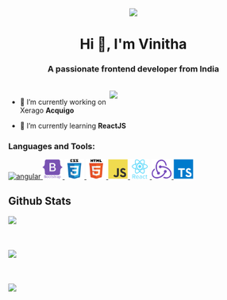 <div align="center"  width="100%">
<img align="center" src="https://camo.githubusercontent.com/374987f773148e46b1851b9e3bc4bf71b182562dd002620ef3e4263cb3997130/68747470733a2f2f6d69726f2e6d656469756d2e636f6d2f6d61782f3837352f312a7164415731546a434e353768316c6275757a766368672e676966" width="400"/>
</div>

<h1 align="center">Hi 👋, I'm Vinitha</h1>
<h3 align="center">A passionate frontend developer from India</h3>

<br/>
<img align="right" src="https://img.freepik.com/premium-vector/cute-girl-working-computer-cartoon-vector-icon-illustration-people-technology-icon-concept-isolated-premium-vector-flat-cartoon-style_138676-1444.jpg" width="300"/>

- 🔭 I’m currently working on Xerago **Acquigo**

- 🌱 I’m currently learning **ReactJS**



<h3 align="left">Languages and Tools:</h3>

<p align="left"> <a href="https://angular.io" target="_blank" rel="noreferrer"> <img src="https://angular.io/assets/images/logos/angular/angular.svg" alt="angular" width="40" height="40"/> </a> <a href="https://getbootstrap.com" target="_blank" rel="noreferrer"> <img src="https://raw.githubusercontent.com/devicons/devicon/master/icons/bootstrap/bootstrap-plain-wordmark.svg" alt="bootstrap" width="40" height="40"/> </a> <a href="https://www.w3schools.com/css/" target="_blank" rel="noreferrer"> <img src="https://raw.githubusercontent.com/devicons/devicon/master/icons/css3/css3-original-wordmark.svg" alt="css3" width="40" height="40"/> </a> <a href="https://www.w3.org/html/" target="_blank" rel="noreferrer"> <img src="https://raw.githubusercontent.com/devicons/devicon/master/icons/html5/html5-original-wordmark.svg" alt="html5" width="40" height="40"/> </a> <a href="https://developer.mozilla.org/en-US/docs/Web/JavaScript" target="_blank" rel="noreferrer"> <img src="https://raw.githubusercontent.com/devicons/devicon/master/icons/javascript/javascript-original.svg" alt="javascript" width="40" height="40"/> </a> <a href="https://reactjs.org/" target="_blank" rel="noreferrer"> <img src="https://raw.githubusercontent.com/devicons/devicon/master/icons/react/react-original-wordmark.svg" alt="react" width="40" height="40"/> </a> <a href="https://redux.js.org" target="_blank" rel="noreferrer"> <img src="https://raw.githubusercontent.com/devicons/devicon/master/icons/redux/redux-original.svg" alt="redux" width="40" height="40"/> </a> <a href="https://www.typescriptlang.org/" target="_blank" rel="noreferrer"> <img src="https://raw.githubusercontent.com/devicons/devicon/master/icons/typescript/typescript-original.svg" alt="typescript" width="40" height="40"/> </a> </p>

## Github Stats  
<div align="left"><img src="https://github-readme-stats.vercel.app/api?username=VinithaTech&show_icons=true&count_private=true&hide_border=true" align="left" /></div>  <br/><br/><br/><br/>
<div align="left"><img src="https://github-readme-streak-stats.herokuapp.com/?user=VinithaTech&" align="left" /></div>  
<br/><br/><br/><br/>
<div align="left"><img src="https://github-readme-stats.vercel.app/api/top-langs?username=VinithaTech&show_icons=true&locale=en&layout=compact" align="left" /></div>  
